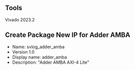 ## Tools

Vivado 2023.2

## Create Package New IP for Adder AMBA

* Name: svlog_adder_amba
* Version 1.0
* Display name: adder_amba
* Description: "Adder AMBA AXI-4 Lite"

